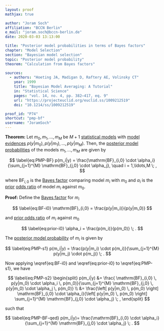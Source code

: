 ```yaml
---
layout: proof
mathjax: true

author: "Joram Soch"
affiliation: "BCCN Berlin"
e_mail: "joram.soch@bccn-berlin.de"
date: 2020-03-03 13:13:00

title: "Posterior model probabilities in terms of Bayes factors"
chapter: "Model Selection"
section: "Bayesian model selection"
topic: "Posterior model probability"
theorem: "Calculation from Bayes factors"

sources:
  - authors: "Hoeting JA, Madigan D, Raftery AE, Volinsky CT"
    year: 1999
    title: "Bayesian Model Averaging: A Tutorial"
    in: "Statistical Science"
    pages: "vol. 14, no. 4, pp. 382–417, eq. 9"
    url: "https://projecteuclid.org/euclid.ss/1009212519"
    doi: "10.1214/ss/1009212519"

proof_id: "P74"
shortcut: "pmp-bf"
username: "JoramSoch"
---
```



**Theorem:** Let $m_0, m_1, \ldots, m_M$ be $M+1$ [statistical models](/D/gm) with [model evidences](/D/lme) $p(y \vert m_0), p(y \vert m_1), \ldots, p(y \vert m_M)$. Then, the [posterior model probabilities](/D/pmp) of the models $m_1, \ldots, m_M$ are given by

$$ \label{eq:PMP-BF}
p(m_i|y) = \frac{\mathrm{BF}_{i,0} \cdot \alpha_i}{\sum_{j=1}^{M} \mathrm{BF}_{j,0} \cdot \alpha_j}, \quad i = 1,\ldots,M \; ,
$$

where $\mathrm{BF}_{i,0}$ is the [Bayes factor](/D/bf) comparing model $m_i$ with $m_0$ and $\alpha_i$ is the [prior](/D/prior) [odds ratio](/D/odds) of model $m_i$ against $m_0$.


**Proof:** Define the [Bayes factor](/D/bf) for $m_i$

$$ \label{eq:BF-i0}
\mathrm{BF}_{i,0} = \frac{p(y|m_i)}{p(y|m_0)}
$$

and [prior odds ratio](/D/odds) of $m_i$ against $m_0$

$$ \label{eq:prior-i0}
\alpha_i = \frac{p(m_i)}{p(m_0)} \; .
$$

The [posterior model probability](/P/pmp-der) of $m_i$ is given by

$$ \label{eq:PMP-s1}
p(m_i|y) = \frac{p(y|m_i) \cdot p(m_i)}{\sum_{j=1}^{M} p(y|m_j) \cdot p(m_j)} \; .
$$

Now applying \eqref{eq:BF-i0} and \eqref{eq:prior-i0} to \eqref{eq:PMP-s1}, we have

$$ \label{eq:PMP-s2}
\begin{split}
p(m_i|y) &= \frac{ \mathrm{BF}_{i,0} \, p(y|m_0) \cdot \alpha_i \, p(m_0)}{\sum_{j=1}^{M} \mathrm{BF}_{j,0} \, p(y|m_0) \cdot \alpha_j \, p(m_0)} \\
&= \frac{\left[ p(y|m_0) \, p(m_0) \right] \mathrm{BF}_{i,0} \cdot \alpha_i}{\left[ p(y|m_0) \, p(m_0) \right] \sum_{j=1}^{M} \mathrm{BF}_{j,0} \cdot \alpha_j} \; ,
\end{split}
$$

such that

$$ \label{eq:PMP-BF-qed}
p(m_i|y)= \frac{\mathrm{BF}_{i,0} \cdot \alpha_i}{\sum_{j=1}^{M} \mathrm{BF}_{j,0} \cdot \alpha_j} \; .
$$